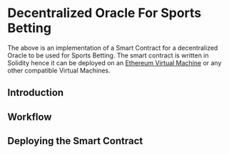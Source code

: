# Decentralized Oracle For Sports Betting
The above is an implementation of a Smart Contract for a decentralized Oracle to be used for Sports Betting. 
The smart contract is written in Solidity hence it can be deployed on an [Ethereum Virtual Machine](https://en.wikipedia.org/wiki/Ethereum#Virtual_machine) or any other compatible Virtual Machines.

## Introduction

## Workflow

## Deploying the Smart Contract
